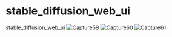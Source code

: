 # stable_diffusion_web_ui
stable_diffusion_web_ui
![Capture59](https://user-images.githubusercontent.com/8805744/210892181-907f83f6-521e-4f7b-855e-182d79d91aeb.PNG)
![Capture60](https://user-images.githubusercontent.com/8805744/210892189-568a68c6-ac87-4ad9-b8fe-5cfbc2e5bd46.PNG)
![Capture61](https://user-images.githubusercontent.com/8805744/210892191-fc57e509-3031-4e24-8837-66811858b0db.PNG)

